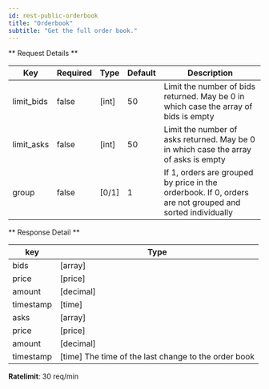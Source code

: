 ```yaml
---
id: rest-public-orderbook
title: "Orderbook"
subtitle: "Get the full order book."
---
```


** Request Details **

Key  |  Required  |  Type  |  Default  |  Description
--|--|--|--|--
limit_bids  |  false  |  [int]  |  50  |  Limit the number of bids returned. May be 0 in which case the array of bids is empty
limit_asks  |  false  |  [int]  |  50  |  Limit the number of asks returned. May be 0 in which case the array of asks is empty
group  |  false  |  [0/1]  |  1  |  If 1, orders are grouped by price in the orderbook. If 0, orders are not grouped and sorted individually

** Response Detail **

key | Type
-- | --
bids  |  [array]
price  |  [price]
amount  |  [decimal]
timestamp  |  [time]
asks  |  [array]
price  |  [price]
amount  |  [decimal]
timestamp  |  [time] The time of the last change to the order book


**Ratelimit**: 30 req/min
